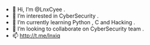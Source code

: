 - 👋 Hi, I’m @LnxCyee .
- 👀 I’m interested in CyberSecurity .
- 🌱 I’m currently learning Python , C and Hacking .
- 💞️ I’m looking to collaborate on CyberSecurity team .
- 📫 http://t.me/lnxiq
